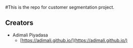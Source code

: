 #This is the repo for customer segmentation project.


## Creators

* Adimali Piyadasa
    - [https://adimali.github.io/](https://adimali.github.io/)
